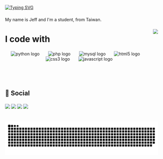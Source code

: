 <a width="100%" href="https://git.io/typing-svg"><img src="https://readme-typing-svg.demolab.com?font=Pixelify+Sans&weight=500&size=50&duration=3000&pause=1000&color=2B96C5&vCenter=true&random=false&width=435&lines=WELCOME;and+take+a+sit." alt="Typing SVG"/></a>


###

<p align="left">My name is Jeff and I'm a student, from Taiwan.</p>

###
  <img align="right" height="170" src="https://media.giphy.com/media/v1.Y2lkPTc5MGI3NjExYmdkbmtram1sbDV1N3R4ZzBseGpkODFsZW5iMTIzNmJwN3d1OXN0NSZlcD12MV9pbnRlcm5hbF9naWZfYnlfaWQmY3Q9Zw/ckr4W2ppxPBeIF8dx4/giphy.gif"/>


<h1>I code with</h1>

###

<div align="center">
  <img src="https://cdn.jsdelivr.net/gh/devicons/devicon/icons/python/python-original.svg" height="50" alt="python logo"  />
  <img width="20" />
  <img src="https://cdn.jsdelivr.net/gh/devicons/devicon/icons/php/php-original.svg" height="50" alt="php logo"  />
  <img width="20" />
  <img src="https://cdn.jsdelivr.net/gh/devicons/devicon/icons/mysql/mysql-original.svg" height="50" alt="mysql logo"  />
  <img width="20" />
  <img src="https://cdn.jsdelivr.net/gh/devicons/devicon/icons/html5/html5-original.svg" height="50" alt="html5 logo"  />
  <img width="20" />
  <img src="https://cdn.jsdelivr.net/gh/devicons/devicon/icons/css3/css3-original.svg" height="50" alt="css3 logo"  />
  <img width="20" />
  <img src="https://cdn.jsdelivr.net/gh/devicons/devicon/icons/javascript/javascript-original.svg" height="50" alt="javascript logo"  />
</div>

###

<br clear="both">

<h2 align="left">👨 Social</h2>

###

<div align="left">
  <img src="hhttps://img.shields.io/badge/Instagram-E4405F?style=for-the-badge&logo=instagram&logoColor=white"/>
  <img src="https://img.shields.io/badge/X-000000?style=for-the-badge&logo=x&logoColor=white"/>
  <img src="https://img.shields.io/badge/Threads-000000?style=for-the-badge&logo=Threads&logoColor=white"/>
  <img src="https://img.shields.io/badge/Instagram-E4405F?style=for-the-badge&logo=instagram&logoColor=white"/>
</div>
</div>

###

<br clear="both">

<img src="https://raw.githubusercontent.com/Turkeyo/Turkeyo/output/snake.svg" alt="Snake animation" />

###
